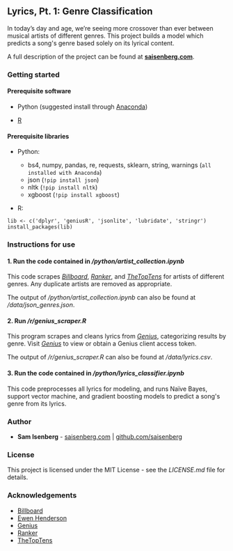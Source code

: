 ## Lyrics, Pt. 1: Genre Classification

In today’s day and age, we’re seeing more crossover than ever between musical artists of different genres.  This project builds a model which predicts a song's genre based solely on its lyrical content.

A full description of the project can be found at [**saisenberg.com**](https://saisenberg.com/projects/lyrics-classifier.html).

### Getting started

#### Prerequisite software

* Python (suggested install through [Anaconda](https://www.anaconda.com/download/))


* [R](https://www.r-project.org/)

#### Prerequisite libraries

* Python:
    - bs4, numpy, pandas, re, requests, sklearn, string, warnings (```all installed with Anaconda```)
    - json (```!pip install json```)
    - nltk (```!pip install nltk```)
    - xgboost (```!pip install xgboost```)
    

* R:

```
lib <- c('dplyr', 'geniusR', 'jsonlite', 'lubridate', 'stringr')
install_packages(lib)
```
    
    
### Instructions for use

#### 1. Run the code contained in */python/artist_collection.ipynb*

This code scrapes *[Billboard](https://www.billboard.com)*, *[Ranker](https://ranker.com)*, and *[TheTopTens](https://www.thetoptens.com)* for artists of different genres. Any duplicate artists are removed as appropriate. 

The output of */python/artist_collection.ipynb* can also be found at */data/json_genres.json*.

#### 2. Run */r/genius_scraper.R*

This program scrapes and cleans lyrics from *[Genius](http://genius.com)*, categorizing results by genre. Visit *[Genius](https://genius.com/api-clients)* to view or obtain a Genius client access token.

The output of */r/genius_scraper.R* can also be found at */data/lyrics.csv*.

#### 3. Run the code contained in */python/lyrics_classifier.ipynb*

This code preprocesses all lyrics for modeling, and runs Naïve Bayes, support vector machine, and gradient boosting models to predict a song's genre from its lyrics.


### Author

* **Sam Isenberg** - [saisenberg.com](https://saisenberg.com) | [github.com/saisenberg](https://github.com/saisenberg)


### License

This project is licensed under the MIT License - see the *LICENSE.md* file for details.

### Acknowledgements

* [Billboard](https://www.billboard.com)
* [Ewen Henderson](https://cran.r-project.org/web/packages/geniusr/geniusr.pdf)
* [Genius](http://genius.com)
* [Ranker](https://ranker.com)
* [TheTopTens](https://www.thetoptens.com)
